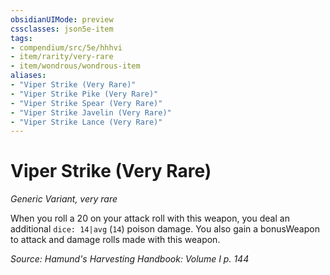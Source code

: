 ```yaml
---
obsidianUIMode: preview
cssclasses: json5e-item
tags:
- compendium/src/5e/hhhvi
- item/rarity/very-rare
- item/wondrous/wondrous-item
aliases: 
- "Viper Strike (Very Rare)"
- "Viper Strike Pike (Very Rare)"
- "Viper Strike Spear (Very Rare)"
- "Viper Strike Javelin (Very Rare)"
- "Viper Strike Lance (Very Rare)"
---
```

# Viper Strike (Very Rare)
*Generic Variant, very rare*  


When you roll a 20 on your attack roll with this weapon, you deal an additional `dice: 14|avg` (`14`) poison damage. You also gain a bonusWeapon to attack and damage rolls made with this weapon.

*Source: Hamund's Harvesting Handbook: Volume I p. 144*